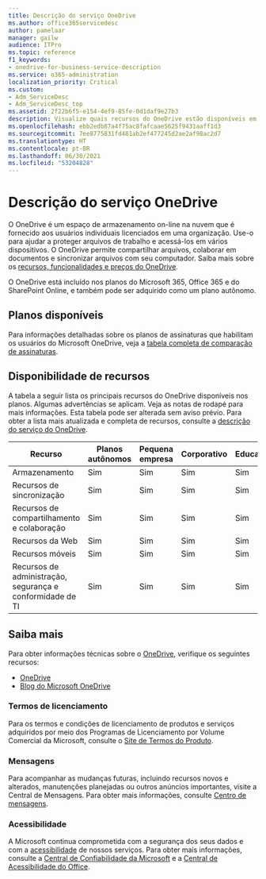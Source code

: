 ```yaml
---
title: Descrição do serviço OneDrive
ms.author: office365servicedesc
author: pamelaar
manager: gailw
audience: ITPro
ms.topic: reference
f1_keywords:
- onedrive-for-business-service-description
ms.service: o365-administration
localization_priority: Critical
ms.custom:
- Adm_ServiceDesc
- Adm_ServiceDesc_top
ms.assetid: 2f22b6f5-e154-4ef9-85fe-0d1daf9e27b3
description: Visualize quais recursos do OneDrive estão disponíveis em quais planos.
ms.openlocfilehash: ebb2edb87a4f75ac8fafcaae5625f9431aaff1d3
ms.sourcegitcommit: 7ee8775831fd481ab2ef477245d2ae2af98ac2d7
ms.translationtype: HT
ms.contentlocale: pt-BR
ms.lasthandoff: 06/30/2021
ms.locfileid: "53204828"
---
```

# <a name="onedrive-service-description"></a>Descrição do serviço OneDrive

O OneDrive é um espaço de armazenamento on-line na nuvem que é fornecido aos usuários individuais licenciados em uma organização. Use-o para ajudar a proteger arquivos de trabalho e acessá-los em vários dispositivos. O OneDrive permite compartilhar arquivos, colaborar em documentos e sincronizar arquivos com seu computador. Saiba mais sobre os [recursos, funcionalidades e preços do OneDrive](https://www.microsoft.com/microsoft-365/onedrive/onedrive-for-business).

O OneDrive está incluído nos planos do Microsoft 365, Office 365 e do SharePoint Online, e também pode ser adquirido como um plano autônomo.

## <a name="available-plans"></a>Planos disponíveis

Para informações detalhadas sobre os planos de assinaturas que habilitam os usuários do Microsoft OneDrive, veja a [tabela completa de comparação de assinaturas](https://go.microsoft.com/fwlink/?linkid=2139145).

## <a name="feature-availability"></a>Disponibilidade de recursos

A tabela a seguir lista os principais recursos do OneDrive disponíveis nos planos. Algumas advertências se aplicam. Veja as notas de rodapé para mais informações. Esta tabela pode ser alterada sem aviso prévio. Para obter a lista mais atualizada e completa de recursos, consulte a [descrição do serviço do OneDrive](/office365/servicedescriptions/onedrive-for-business-service-description).

| Recurso | Planos autônomos | Pequena empresa | Corporativo | Educação | Governo | Sem fins lucrativos  |
|---------|-------------------|----------------|------------|-----------|------------|-------------|
| Armazenamento | Sim | Sim | Sim | Sim | Sim | Sim |
| Recursos de sincronização | Sim | Sim | Sim | Sim | Sim | Sim |
| Recursos de compartilhamento e colaboração | Sim | Sim | Sim | Sim | Sim | Sim |
| Recursos da Web | Sim | Sim | Sim | Sim | Sim | Sim |
| Recursos móveis | Sim | Sim | Sim | Sim | Sim | Sim |
| Recursos de administração, segurança e conformidade de TI | Sim | Sim | Sim | Sim | Sim | Sim |

## <a name="learn-more"></a>Saiba mais

Para obter informações técnicas sobre o [OneDrive](https://www.microsoft.com/microsoft-365/onedrive/onedrive-for-business), verifique os seguintes recursos:

- [OneDrive](/onedrive/onedrive)
- [Blog do Microsoft OneDrive](https://techcommunity.microsoft.com/t5/microsoft-onedrive-blog/bg-p/OneDriveBlog)

### <a name="licensing-terms"></a>Termos de licenciamento

Para os termos e condições de licenciamento de produtos e serviços adquiridos por meio dos Programas de Licenciamento por Volume Comercial da Microsoft, consulte o [Site de Termos do Produto](https://www.microsoft.com/licensing/terms/).

### <a name="messaging"></a>Mensagens

Para acompanhar as mudanças futuras, incluindo recursos novos e alterados, manutenções planejadas ou outros anúncios importantes, visite a Central de Mensagens. Para obter mais informações, consulte [Centro de mensagens](/microsoft-365/admin/manage/message-center).

### <a name="accessibility"></a>Acessibilidade

A Microsoft continua comprometida com a segurança dos seus dados e com a [acessibilidade](https://www.microsoft.com/trust-center/compliance/accessibility) de nossos serviços. Para obter mais informações, consulte a [Central de Confiabilidade da Microsoft](https://www.microsoft.com/trust-center) e a [Central de Acessibilidade do Office](https://support.microsoft.com/office/office-accessibility-center-resources-for-people-with-disabilities-ecab0fcf-d143-4fe8-a2ff-6cd596bddc6d).
